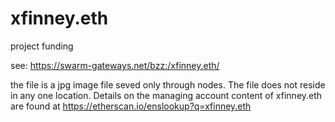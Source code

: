 # xfinney.eth
project funding

see:
https://swarm-gateways.net/bzz:/xfinney.eth/

the file is a jpg image file seved only through nodes. 
The file does not reside in any one location. 
Details on the managing account content of xfinney.eth are found at 
https://etherscan.io/enslookup?q=xfinney.eth
